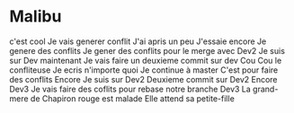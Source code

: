 # Malibu
c'est cool
Je vais generer conflit
J'ai apris un peu
J'essaie encore
Je genere des conflits
Je gener des conflits pour le merge avec Dev2
Je suis sur Dev maintenant
Je vais faire un deuxieme commit sur dev
Cou Cou le confliteuse
Je ecris n'importe quoi
Je continue à master
C'est pour faire des conflits
Encore
Je suis sur Dev2
Deuxieme commit sur Dev2
Encore Dev3
Je vais faire des coflits pour rebase notre branche Dev3
La grand-mere de Chapiron rouge est malade
Elle attend sa petite-fille